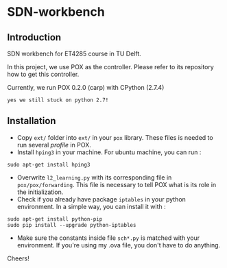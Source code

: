 # SDN-workbench

## Introduction
SDN workbench for ET4285 course in TU Delft.

In this project, we use POX as the controller. Please refer to its repository how to get this controller.

Currently, we run POX 0.2.0 (carp) with CPython (2.7.4)

`yes we still stuck on python 2.7!`


## Installation

* Copy `ext/` folder into `ext/` in your `pox` library. These files is needed to run several _profile_ in POX. 
* Install `hping3` in your machine. For ubuntu machine, you can run : 
```
sudo apt-get install hping3
```
* Overwrite `l2_learning.py` with its corresponding file in `pox/pox/forwarding`. This file is necessary to tell POX what is its role in the initialization.
* Check if you already have package `iptables` in your python environment. In a simple way, you can install it with : 

```
sudo apt-get install python-pip
sudo pip install --upgrade python-iptables
```

* Make sure the constants inside file `sch*.py` is matched with your environment. If you're using my .ova file, you don't have to do anything.


Cheers!
